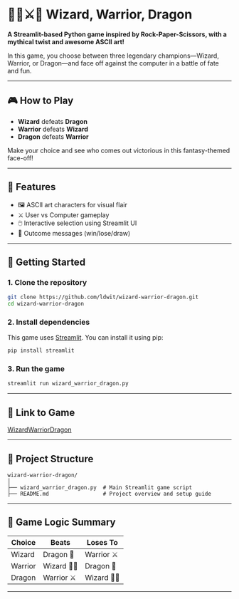 # 🧙‍♂️⚔️🐉 Wizard, Warrior, Dragon

**A Streamlit-based Python game inspired by Rock-Paper-Scissors, with a mythical twist and awesome ASCII art!**

In this game, you choose between three legendary champions—Wizard, Warrior, or Dragon—and face off against the computer in a battle of fate and fun.

---

## 🎮 How to Play

- **Wizard** defeats **Dragon**
- **Warrior** defeats **Wizard**
- **Dragon** defeats **Warrior**

Make your choice and see who comes out victorious in this fantasy-themed face-off!

---

## 🧾 Features

- 🖼️ ASCII art characters for visual flair
- ⚔️ User vs Computer gameplay
- 🖱️ Interactive selection using Streamlit UI
- 💬 Outcome messages (win/lose/draw)

---

## 🚀 Getting Started

### 1. Clone the repository
```bash
git clone https://github.com/ldwit/wizard-warrior-dragon.git
cd wizard-warrior-dragon
```

### 2. Install dependencies
This game uses [Streamlit](https://streamlit.io/). You can install it using pip:

```bash
pip install streamlit
```

### 3. Run the game
```bash
streamlit run wizard_warrior_dragon.py
```

---

## 📸 Link to Game

[WizardWarriorDragon](https://wizardwarriordragonapp.streamlit.app/)  

---

## 📂 Project Structure

```
wizard-warrior-dragon/
│
├── wizard_warrior_dragon.py  # Main Streamlit game script
├── README.md                 # Project overview and setup guide

```

---

## 🧠 Game Logic Summary

| Choice   | Beats      | Loses To   |
|----------|------------|------------|
| Wizard   | Dragon 🐉  | Warrior ⚔️ |
| Warrior  | Wizard 🧙‍♂️ | Dragon 🐉  |
| Dragon   | Warrior ⚔️ | Wizard 🧙‍♂️|

---
